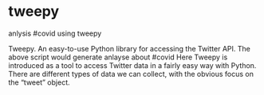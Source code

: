 # tweepy
anlysis #covid using tweepy

Tweepy. An easy-to-use Python library for accessing the Twitter API.
The above script would generate anlayse about #covid
Here Tweepy is introduced as a tool to access Twitter data in a fairly easy way with Python. 
There are different types of data we can collect, with the obvious focus on the “tweet” object. 
